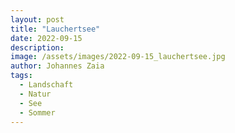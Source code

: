 ```yaml
---
layout: post
title: "Lauchertsee"
date: 2022-09-15
description: 
image: /assets/images/2022-09-15_lauchertsee.jpg
author: Johannes Zaia
tags: 
  - Landschaft
  - Natur
  - See
  - Sommer
---
```

